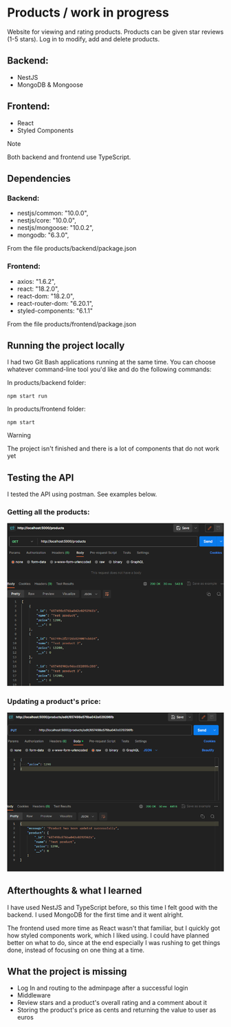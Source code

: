 # Products / work in progress
Website for viewing and rating products. Products can be given star reviews (1-5 stars). Log in to modify, add and delete products.

## Backend:
- NestJS
- MongoDB & Mongoose

## Frontend:
- React
- Styled Components


> [!NOTE]
> Both backend and frontend use TypeScript.

## Dependencies

### Backend:
- nestjs/common: "10.0.0",
- nestjs/core: "10.0.0",
- nestjs/mongoose: "10.0.2",
- mongodb: "6.3.0",

From the file products/backend/package.json

### Frontend:
- axios: "1.6.2",
- react: "18.2.0",
- react-dom: "18.2.0",
- react-router-dom: "6.20.1",
- styled-components: "6.1.1"

From the file products/frontend/package.json

## Running the project locally
I had two Git Bash applications running at the same time. You can choose whatever command-line tool you'd like and do the following commands:

In products/backend folder:
```
npm start run
```

In products/frontend folder:
```
npm start
```

> [!WARNING]
> The project isn't finished and there is a lot of components that do not work yet

## Testing the API
I tested the API using postman. See examples below.

### Getting all the products:
![postman testing](photos/postmantest.png?raw=true)

### Updating a product's price:
![another postman test](photos/postmantest2.png?raw=true)

## Afterthoughts & what I learned

I have used NestJS and TypeScript before, so this time I felt good with the backend. I used MongoDB for the first time and it went alright.

The frontend used more time as React wasn't that familiar, but I quickly got how styled components work, which I liked using. 
I could have planned better on what to do, since at the end especially I was rushing to get things done, instead of focusing on one thing at a time.

## What the project is missing
- Log In and routing to the adminpage after a successful login
- Middleware
- Review stars and a product's overall rating and a comment about it
- Storing the product's price as cents and returning the value to user as euros